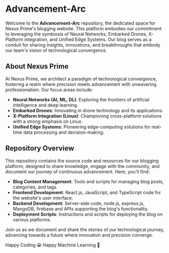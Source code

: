 # Advancement-Arc

Welcome to the **Advancement-Arc** repository, the dedicated space for Nexus Prime's blogging website. This platform embodies our commitment to leveraging the symbiosis of Neural Networks, Embarked Drones, X-Platform integration, and Unified Edge Systems. Our blog serves as a conduit for sharing insights, innovations, and breakthroughs that embody our team's vision of technological convergence.

## About Nexus Prime

At Nexus Prime, we architect a paradigm of technological convergence, fostering a realm where precision meets advancement with unwavering professionalism. Our focus areas include:

- **Neural Networks (AI, ML, DL)**: Exploring the frontiers of artificial intelligence and deep learning.
- **Embarked Drones**: Innovating in drone technology and its applications.
- **X-Platform Integration (Linux)**: Championing cross-platform solutions with a strong emphasis on Linux.
- **Unified Edge Systems**: Pioneering edge-computing solutions for real-time data processing and decision-making.

## Repository Overview

This repository contains the source code and resources for our blogging platform, designed to share knowledge, engage with the community, and document our journey of continuous advancement. Here, you'll find:

- **Blog Content Management**: Tools and scripts for managing blog posts, categories, and tags.
- **Frontend Development**: React.js, JavaScript, and TypeScript code for the website's user interface.
- **Backend Development**: Server-side code, node.js, express.js, MangoDB, firebase and APIs supporting the blog's functionality.
- **Deployment Scripts**: Instructions and scripts for deploying the blog on various platforms.

Join us as we document and share the stories of our technological journey, advancing towards a future where innovation and precision converge.

Happy Coding 😀
Happy Machine Learning 🤖
